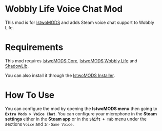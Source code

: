 # Wobbly Life Voice Chat Mod

This mod is for [lstwoMODS](https://github.com/lstwoMODS/lstwoMODS-Core) and adds Steam voice chat support to Wobbly Life.

# Requirements

This mod requires [lstwoMODS Core](https://github.com/lstwoMODS/lstwoMODS-Core), [lstwoMODS Wobbly Life](https://github.com/lstwoMODS/lstwoMODS-WobblyLife) and [ShadowLib](https://github.com/lstwo/shadowlib).

You can also install it through the [lstwoMODS Installer](https://github.com/lstwoMODS/lstwoMODSInstaller).

# How To Use

You can configure the mod by opening the **lstwoMODS menu** then going to **`Extra Mods > Voice Chat`**.
You can configure your microphone in the **Steam settings** either in the **Steam app** or in the **`Shift + Tab`** menu under the sections `Voice` and `In-Game Voice`.
